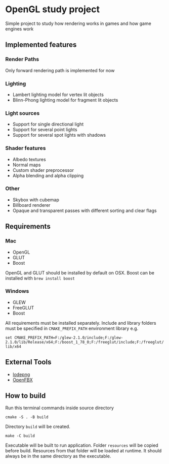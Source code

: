 # OpenGL study project

Simple project to study how rendering works in games and how
game engines work

## Implemented features

### Render Paths
Only forward rendering path is implemented for now

### Lighting
* Lambert lighting model for vertex lit objects
* Blinn-Phong lighting model for fragment lit objects

### Light sources
* Support for single directional light
* Support for several point lights
* Support for several spot lights with shadows

### Shader features
* Albedo textures
* Normal maps
* Custom shader preprocessor
* Alpha blending and alpha clipping

### Other
* Skybox with cubemap
* Billboard renderer
* Opaque and transparent passes with different sorting and clear flags

## Requirements

### Mac
* OpenGL
* GLUT
* Boost

OpenGL and GLUT should be installed by default on OSX. Boost can
be installed with `brew install boost`

### Windows

* GLEW
* FreeGLUT
* Boost

All requirements must be installed separately. Include and library folders must be
specified in `CMAKE_PREFIX_PATH` environment library e.g.

`set CMAKE_PREFIX_PATH=F:/glew-2.1.0/include;F:/glew-2.1.0/lib/Release/x64;F:/boost_1_78_0;F:/freeglut/include;F:/freeglut/lib/x64`

## External Tools

* [lodepng](https://github.com/lvandeve/lodepng)
* [OpenFBX](https://github.com/nem0/OpenFBX)

## How to build

Run this terminal commands inside source directory

`cmake -S . -B build`

Directory `build` will be created.

`make -C build`

Executable will be built to run application. Folder
`resources` will be copied before build.
Resources from that folder will be loaded at runtime.
It should always be in the same directory as the executable.
